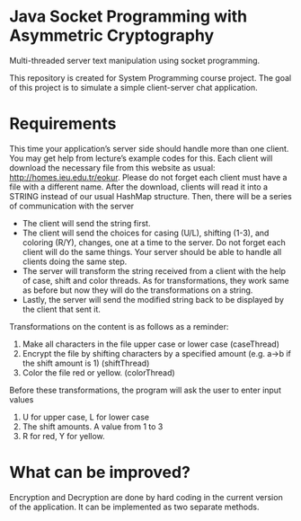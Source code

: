 # Java Socket Programming with Asymmetric Cryptography
Multi-threaded server text manipulation using socket programming.

This repository is created for System Programming course project. The goal of this project is to simulate a simple client-server chat application. 


# Requirements

This time your application’s server side should handle
more than one client. You may get help from lecture’s example codes for this. Each client will download the
necessary file from this website as usual: http://homes.ieu.edu.tr/eokur. Please do not forget each client must
have a file with a different name. After the download, clients will read it into a STRING instead of our
usual HashMap structure. Then, there will be a series of communication with the server

- The client will send the string first.
- The client will send the choices for casing (U/L), shifting (1-3), and coloring (R/Y), changes, one at a time
to the server. Do not forget each client will do the same things. Your server should be able to handle all
clients doing the same step.
- The server will transform the string received from a client with the help of case, shift and color threads. As
for transformations, they work same as before but now they will do the transformations on a string.
- Lastly, the server will send the modified string back to be displayed by the client that sent it. 


Transformations on the content is as follows as a reminder:
1. Make all characters in the file upper case or lower case (caseThread)
2. Encrypt the file by shifting characters by a specified amount (e.g. a→b if the shift amount is 1)
(shiftThread)
3. Color the file red or yellow. (colorThread)

Before these transformations, the program will ask the user to enter input values
1. U for upper case, L for lower case
2. The shift amounts. A value from 1 to 3
3. R for red, Y for yellow.

# What can be improved? 

Encryption and Decryption are done by hard coding in the current version of the application. It can be implemented as two separate methods.



